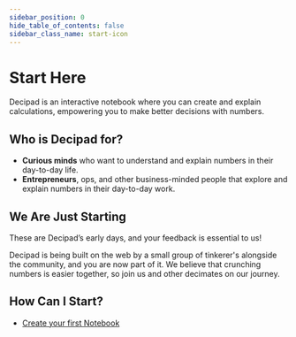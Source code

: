 ```yaml
---
sidebar_position: 0
hide_table_of_contents: false
sidebar_class_name: start-icon
---
```


# Start Here

Decipad is an interactive notebook where you can create and explain calculations, empowering you to make better decisions with numbers.

## Who is Decipad for?

- **Curious minds** who want to understand and explain numbers in their day-to-day life.
- **Entrepreneurs**, ops, and other business-minded people that explore and explain numbers in their day-to-day work.

## We Are Just Starting

These are Decipad’s early days, and your feedback is essential to us!

Decipad is being built on the web by a small group of tinkerer's alongside the community, and you are now part of it. We believe that crunching numbers is easier together, so join us and other decimates on our journey.

## How Can I Start?
- [Create your first Notebook](/docs/quick-start/notebooks.md)
